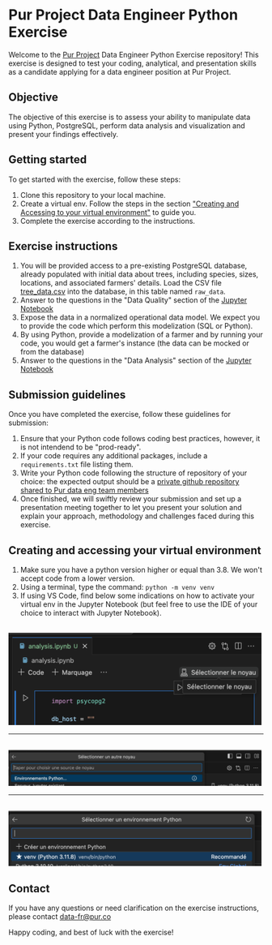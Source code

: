 # Pur Project Data Engineer Python Exercise

Welcome to the [Pur Project](https://www.pur.co/fr/) Data Engineer Python Exercise repository! This exercise is designed to test your coding, analytical, and presentation skills as a candidate applying for a data engineer position at Pur Project.

## Objective
The objective of this exercise is to assess your ability to manipulate data using Python, PostgreSQL, perform data analysis and visualization and present your findings effectively.

## Getting started
To get started with the exercise, follow these steps:
1. Clone this repository to your local machine.
2. Create a virtual env. Follow the steps in the section ["Creating and Accessing to your virtual environment"](#creating-and-accessing-your-virtual-environment) to guide you.
4. Complete the exercise according to the instructions.

## Exercise instructions

1. You will be provided access to a pre-existing PostgreSQL database, already populated with initial data about trees, including species, sizes, locations, and associated farmers' details. Load the CSV file [tree_data.csv](data/tree_data.csv) into the database, in this table named `raw_data`.
2. Answer to the questions in the "Data Quality" section of the [Jupyter Notebook](analysis.ipynb)
3. Expose the data in a normalized operational data model. We expect you to provide the code which perform this modelization (SQL or Python).
4. By using Python, provide a modelization of a farmer and by running your code, you would get a farmer's instance (the data can be mocked or from the database)
5. Answer to the questions in the "Data Analysis" section of the [Jupyter Notebook](analysis.ipynb)

## Submission guidelines
Once you have completed the exercise, follow these guidelines for submission:
1. Ensure that your Python code follows coding best practices, however, it is not intendend to be "prod-ready".
2. If your code requires any additional packages, include a `requirements.txt` file listing them.
3. Write your Python code following the structure of repository of your choice: the expected output should be a [private github repository shared to Pur data eng team members](https://docs.github.com/fr/account-and-profile/setting-up-and-managing-your-personal-account-on-github/managing-access-to-your-personal-repositories/inviting-collaborators-to-a-personal-repository)
4. Once finished, we will swiftly review your submission and set up a presentation meeting together to let you present your solution and explain your approach, methodology and challenges faced during this exercise.

## Creating and accessing your virtual environment 
1. Make sure you have a python version higher or equal than 3.8. We won't accept code from a lower version.
2. Using a terminal, type the command: `python -m venv venv`
3. If using VS Code, find below some indications on how to activate your virtual env in the Jupyter Notebook (but feel free to use the IDE of your choice to interact with Jupyter Notebook).

<br />
<img src=".screenshots/1.png" width="500"/>
<hr>
<br />
<img src=".screenshots/2.jpg" width="500"/>
<hr>
<br />
<img src=".screenshots/3.png" width="500"/>



## Contact
If you have any questions or need clarification on the exercise instructions, please contact [data-fr@pur.co](mailto:data-fr@pur.co)

Happy coding, and best of luck with the exercise!
